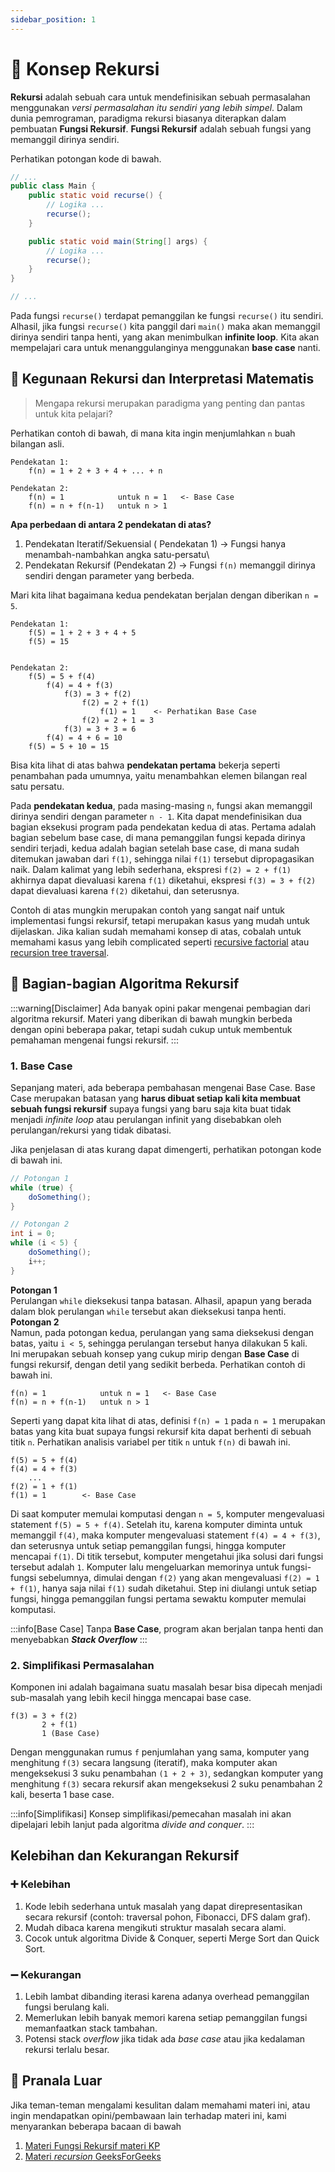```yaml
---
sidebar_position: 1
---
```


# 📌 Konsep Rekursi

**Rekursi** adalah sebuah cara untuk mendefinisikan sebuah permasalahan menggunakan _versi permasalahan itu sendiri yang lebih simpel_. Dalam dunia pemrograman, paradigma rekursi biasanya diterapkan dalam pembuatan **Fungsi Rekursif**. **Fungsi Rekursif** adalah sebuah fungsi yang memanggil dirinya sendiri.

Perhatikan potongan kode di bawah.

```java
// ...
public class Main {
    public static void recurse() {
        // Logika ...
        recurse();
    }

    public static void main(String[] args) {
        // Logika ...
        recurse();
    }
}

// ...
```

Pada fungsi `recurse()` terdapat pemanggilan ke fungsi `recurse()` itu sendiri. Alhasil, jika fungsi `recurse()` kita panggil dari `main()` maka akan memanggil dirinya sendiri tanpa henti, yang akan menimbulkan **infinite loop**. Kita akan mempelajari cara untuk menanggulanginya menggunakan **base case** nanti.

## 🧮 Kegunaan Rekursi dan Interpretasi Matematis

> Mengapa rekursi merupakan paradigma yang penting dan pantas untuk kita pelajari?

Perhatikan contoh di bawah, di mana kita ingin menjumlahkan `n` buah bilangan asli.

```
Pendekatan 1:
    f(n) = 1 + 2 + 3 + 4 + ... + n

Pendekatan 2:
    f(n) = 1            untuk n = 1   <- Base Case
    f(n) = n + f(n-1)   untuk n > 1
```

**Apa perbedaan di antara 2 pendekatan di atas?**

1. Pendekatan Iteratif/Sekuensial ( Pendekatan 1) -> Fungsi hanya menambah-nambahkan angka satu-persatu\
2. Pendekatan Rekursif (Pendekatan 2) -> Fungsi `f(n)` memanggil dirinya sendiri dengan parameter yang berbeda.

Mari kita lihat bagaimana kedua pendekatan berjalan dengan diberikan `n = 5`.

```
Pendekatan 1:
    f(5) = 1 + 2 + 3 + 4 + 5
    f(5) = 15


Pendekatan 2:
    f(5) = 5 + f(4)
        f(4) = 4 + f(3)
            f(3) = 3 + f(2)
                f(2) = 2 + f(1)
                    f(1) = 1    <- Perhatikan Base Case
                f(2) = 2 + 1 = 3
            f(3) = 3 + 3 = 6
        f(4) = 4 + 6 = 10
    f(5) = 5 + 10 = 15
```

Bisa kita lihat di atas bahwa **pendekatan pertama** bekerja seperti penambahan pada umumnya, yaitu menambahkan elemen bilangan real satu persatu.

Pada **pendekatan kedua**, pada masing-masing `n`, fungsi akan memanggil dirinya sendiri dengan parameter `n - 1`. Kita dapat mendefinisikan dua bagian eksekusi program pada pendekatan kedua di atas. Pertama adalah bagian sebelum base case, di mana pemanggilan fungsi kepada dirinya sendiri terjadi, kedua adalah bagian setelah base case, di mana sudah ditemukan jawaban dari `f(1)`, sehingga nilai `f(1)` tersebut dipropagasikan naik. Dalam kalimat yang lebih sederhana, ekspresi `f(2) = 2 + f(1)` akhirnya dapat dievaluasi karena `f(1)` diketahui, ekspresi `f(3) = 3 + f(2)` dapat dievaluasi karena `f(2)` diketahui, dan seterusnya.

Contoh di atas mungkin merupakan contoh yang sangat naif untuk implementasi fungsi rekursif, tetapi merupakan kasus yang mudah untuk dijelaskan. Jika kalian sudah memahami konsep di atas, cobalah untuk memahami kasus yang lebih complicated seperti [recursive factorial](https://www.google.com/search?q=recursive+factorial) atau [recursion tree traversal](https://www.google.com/search?q=tree+traversal+recursion).

## 🧩 Bagian-bagian Algoritma Rekursif

:::warning[Disclaimer]
Ada banyak opini pakar mengenai pembagian dari algoritma rekursif. Materi yang diberikan di bawah mungkin berbeda dengan opini beberapa pakar, tetapi sudah cukup untuk membentuk pemahaman mengenai fungsi rekursif.
:::

### 1. Base Case

Sepanjang materi, ada beberapa pembahasan mengenai Base Case. Base Case merupakan batasan yang **harus dibuat setiap kali kita membuat sebuah fungsi rekursif** supaya fungsi yang baru saja kita buat tidak menjadi _infinite loop_ atau perulangan infinit yang disebabkan oleh perulangan/rekursi yang tidak dibatasi.

Jika penjelasan di atas kurang dapat dimengerti, perhatikan potongan kode di bawah ini.

```java
// Potongan 1
while (true) {
    doSomething();
}

// Potongan 2
int i = 0;
while (i < 5) {
    doSomething();
    i++;
}
```

**Potongan 1**\
Perulangan `while` dieksekusi tanpa batasan. Alhasil, apapun yang berada dalam blok perulangan `while` tersebut akan dieksekusi tanpa henti.\
**Potongan 2**\
Namun, pada potongan kedua, perulangan yang sama dieksekusi dengan batas, yaitu `i < 5`, sehingga perulangan tersebut hanya dilakukan 5 kali.\
Ini merupakan sebuah konsep yang cukup mirip dengan **Base Case** di fungsi rekursif, dengan detil yang sedikit berbeda. Perhatikan contoh di bawah ini.

```
f(n) = 1            untuk n = 1   <- Base Case
f(n) = n + f(n-1)   untuk n > 1
```

Seperti yang dapat kita lihat di atas, definisi `f(n) = 1` pada `n = 1` merupakan batas yang kita buat supaya fungsi rekursif kita dapat berhenti di sebuah titik `n`. Perhatikan analisis variabel per titik `n` untuk `f(n)` di bawah ini.

```
f(5) = 5 + f(4)
f(4) = 4 + f(3)
    ...
f(2) = 1 + f(1)
f(1) = 1        <- Base Case
```

Di saat komputer memulai komputasi dengan `n = 5`, komputer mengevaluasi statement `f(5) = 5 + f(4)`. Setelah itu, karena komputer diminta untuk memanggil `f(4)`, maka komputer mengevaluasi statement `f(4) = 4 + f(3)`, dan seterusnya untuk setiap pemanggilan fungsi, hingga komputer mencapai `f(1)`. Di titik tersebut, komputer mengetahui jika solusi dari fungsi tersebut adalah `1`. Komputer lalu mengeluarkan memorinya untuk fungsi-fungsi sebelumnya, dimulai dengan `f(2)` yang akan mengevaluasi `f(2) = 1 + f(1)`, hanya saja nilai `f(1)` sudah diketahui. Step ini diulangi untuk setiap fungsi, hingga pemanggilan fungsi pertama sewaktu komputer memulai komputasi.

:::info[Base Case]
Tanpa **Base Case**, program akan berjalan tanpa henti dan menyebabkan **_Stack Overflow_**
:::

### 2. Simplifikasi Permasalahan

Komponen ini adalah bagaimana suatu masalah besar bisa dipecah menjadi sub-masalah yang lebih kecil hingga mencapai base case.

```
f(3) = 3 + f(2)
       2 + f(1)
       1 (Base Case)
```

Dengan menggunakan rumus `f` penjumlahan yang sama, komputer yang menghitung `f(3)` secara langsung (iteratif), maka komputer akan mengeksekusi 3 suku penambahan `(1 + 2 + 3)`, sedangkan komputer yang menghitung `f(3)` secara rekursif akan mengeksekusi 2 suku penambahan 2 kali, beserta 1 base case.

:::info[Simplifikasi]
Konsep simplifikasi/pemecahan masalah ini akan dipelajari lebih lanjut pada algoritma _divide and conquer_.
:::

## Kelebihan dan Kekurangan Rekursif

### ➕ Kelebihan

1. Kode lebih sederhana untuk masalah yang dapat direpresentasikan secara rekursif (contoh: traversal pohon, Fibonacci, DFS dalam graf).
2. Mudah dibaca karena mengikuti struktur masalah secara alami.
3. Cocok untuk algoritma Divide & Conquer, seperti Merge Sort dan Quick Sort.

### ➖ Kekurangan

1. Lebih lambat dibanding iterasi karena adanya overhead pemanggilan fungsi berulang kali.
2. Memerlukan lebih banyak memori karena setiap pemanggilan fungsi memanfaatkan stack tambahan.
3. Potensi stack _overflow_ jika tidak ada _base case_ atau jika kedalaman rekursi terlalu besar.

## 📘 Pranala Luar

Jika teman-teman mengalami kesulitan dalam memahami materi ini, atau ingin mendapatkan opini/pembawaan lain terhadap materi ini, kami menyarankan beberapa bacaan di bawah

1. [Materi Fungsi Rekursif materi KP](https://github.com/ifwhy/PraktikumKP2023/blob/main/Bab%204-CFunction/4-Rekursi.md)
2. [Materi _recursion_ GeeksForGeeks](https://www.geeksforgeeks.org/recursion/)
